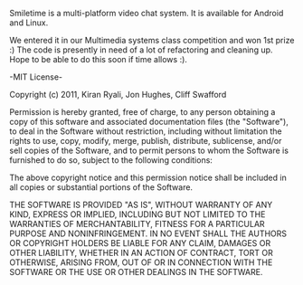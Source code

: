 Smiletime is a multi-platform video chat system. It is available for Android and Linux. 

We entered it in our Multimedia systems class competition and won 1st prize :)
The code is presently in need of a lot of refactoring and cleaning up. 
Hope to be able to do this soon if time allows :).

-MIT License-

Copyright (c) 2011, Kiran Ryali, Jon Hughes, Cliff Swafford

Permission is hereby granted, free of charge, to any person obtaining a copy of this software and associated documentation files (the "Software"), to deal in the Software without restriction, including without limitation the rights to use, copy, modify, merge, publish, distribute, sublicense, and/or sell copies of the Software, and to permit persons to whom the Software is furnished to do so, subject to the following conditions:

The above copyright notice and this permission notice shall be included in all copies or substantial portions of the Software.

THE SOFTWARE IS PROVIDED "AS IS", WITHOUT WARRANTY OF ANY KIND, EXPRESS OR IMPLIED, INCLUDING BUT NOT LIMITED TO THE WARRANTIES OF MERCHANTABILITY, FITNESS FOR A PARTICULAR PURPOSE AND NONINFRINGEMENT. IN NO EVENT SHALL THE AUTHORS OR COPYRIGHT HOLDERS BE LIABLE FOR ANY CLAIM, DAMAGES OR OTHER LIABILITY, WHETHER IN AN ACTION OF CONTRACT, TORT OR OTHERWISE, ARISING FROM, OUT OF OR IN CONNECTION WITH THE SOFTWARE OR THE USE OR OTHER DEALINGS IN THE SOFTWARE.